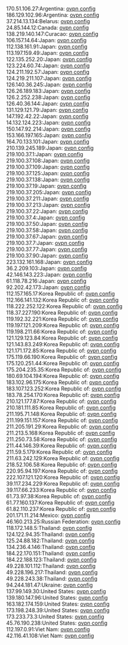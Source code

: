 170.51.106.27:Argentina: [ovpn config](vpn/170_51_106_27.ovpn)  
186.129.102.96:Argentina: [ovpn config](vpn/186_129_102_96.ovpn)  
37.214.13.134:Belarus: [ovpn config](vpn/37_214_13_134.ovpn)  
24.85.144.12:Canada: [ovpn config](vpn/24_85_144_12.ovpn)  
138.219.140.147:Curacao: [ovpn config](vpn/138_219_140_147.ovpn)  
106.157.14.64:Japan: [ovpn config](vpn/106_157_14_64.ovpn)  
112.138.161.91:Japan: [ovpn config](vpn/112_138_161_91.ovpn)  
113.197.159.49:Japan: [ovpn config](vpn/113_197_159_49.ovpn)  
122.135.252.20:Japan: [ovpn config](vpn/122_135_252_20.ovpn)  
123.224.60.74:Japan: [ovpn config](vpn/123_224_60_74.ovpn)  
124.211.192.57:Japan: [ovpn config](vpn/124_211_192_57.ovpn)  
124.219.211.107:Japan: [ovpn config](vpn/124_219_211_107.ovpn)  
126.140.36.245:Japan: [ovpn config](vpn/126_140_36_245.ovpn)  
126.26.189.183:Japan: [ovpn config](vpn/126_26_189_183.ovpn)  
126.2.252.238:Japan: [ovpn config](vpn/126_2_252_238.ovpn)  
126.40.36.144:Japan: [ovpn config](vpn/126_40_36_144.ovpn)  
131.129.121.79:Japan: [ovpn config](vpn/131_129_121_79.ovpn)  
147.192.42.22:Japan: [ovpn config](vpn/147_192_42_22.ovpn)  
14.132.124.223:Japan: [ovpn config](vpn/14_132_124_223.ovpn)  
150.147.92.214:Japan: [ovpn config](vpn/150_147_92_214.ovpn)  
153.166.197.165:Japan: [ovpn config](vpn/153_166_197_165.ovpn)  
164.70.133.101:Japan: [ovpn config](vpn/164_70_133_101.ovpn)  
210.139.245.189:Japan: [ovpn config](vpn/210_139_245_189.ovpn)  
219.100.37.1:Japan: [ovpn config](vpn/219_100_37_1.ovpn)  
219.100.37.108:Japan: [ovpn config](vpn/219_100_37_108.ovpn)  
219.100.37.109:Japan: [ovpn config](vpn/219_100_37_109.ovpn)  
219.100.37.125:Japan: [ovpn config](vpn/219_100_37_125.ovpn)  
219.100.37.138:Japan: [ovpn config](vpn/219_100_37_138.ovpn)  
219.100.37.19:Japan: [ovpn config](vpn/219_100_37_19.ovpn)  
219.100.37.205:Japan: [ovpn config](vpn/219_100_37_205.ovpn)  
219.100.37.211:Japan: [ovpn config](vpn/219_100_37_211.ovpn)  
219.100.37.213:Japan: [ovpn config](vpn/219_100_37_213.ovpn)  
219.100.37.22:Japan: [ovpn config](vpn/219_100_37_22.ovpn)  
219.100.37.4:Japan: [ovpn config](vpn/219_100_37_4.ovpn)  
219.100.37.50:Japan: [ovpn config](vpn/219_100_37_50.ovpn)  
219.100.37.58:Japan: [ovpn config](vpn/219_100_37_58.ovpn)  
219.100.37.67:Japan: [ovpn config](vpn/219_100_37_67.ovpn)  
219.100.37.7:Japan: [ovpn config](vpn/219_100_37_7.ovpn)  
219.100.37.77:Japan: [ovpn config](vpn/219_100_37_77.ovpn)  
219.100.37.90:Japan: [ovpn config](vpn/219_100_37_90.ovpn)  
223.132.161.168:Japan: [ovpn config](vpn/223_132_161_168.ovpn)  
36.2.209.103:Japan: [ovpn config](vpn/36_2_209_103.ovpn)  
42.146.143.223:Japan: [ovpn config](vpn/42_146_143_223.ovpn)  
61.118.78.216:Japan: [ovpn config](vpn/61_118_78_216.ovpn)  
92.202.42.173:Japan: [ovpn config](vpn/92_202_42_173.ovpn)  
112.157.165.17:Korea Republic of: [ovpn config](vpn/112_157_165_17.ovpn)  
112.166.141.132:Korea Republic of: [ovpn config](vpn/112_166_141_132.ovpn)  
118.222.252.122:Korea Republic of: [ovpn config](vpn/118_222_252_122.ovpn)  
118.37.227.190:Korea Republic of: [ovpn config](vpn/118_37_227_190.ovpn)  
119.192.32.221:Korea Republic of: [ovpn config](vpn/119_192_32_221.ovpn)  
119.197.121.209:Korea Republic of: [ovpn config](vpn/119_197_121_209.ovpn)  
119.198.211.66:Korea Republic of: [ovpn config](vpn/119_198_211_66.ovpn)  
121.129.123.84:Korea Republic of: [ovpn config](vpn/121_129_123_84.ovpn)  
121.143.83.249:Korea Republic of: [ovpn config](vpn/121_143_83_249.ovpn)  
121.171.172.85:Korea Republic of: [ovpn config](vpn/121_171_172_85.ovpn)  
175.119.66.190:Korea Republic of: [ovpn config](vpn/175_119_66_190.ovpn)  
175.120.251.44:Korea Republic of: [ovpn config](vpn/175_120_251_44.ovpn)  
175.204.235.35:Korea Republic of: [ovpn config](vpn/175_204_235_35.ovpn)  
180.69.104.194:Korea Republic of: [ovpn config](vpn/180_69_104_194.ovpn)  
183.102.96.175:Korea Republic of: [ovpn config](vpn/183_102_96_175.ovpn)  
183.107.123.252:Korea Republic of: [ovpn config](vpn/183_107_123_252.ovpn)  
183.78.254.170:Korea Republic of: [ovpn config](vpn/183_78_254_170.ovpn)  
210.121.177.87:Korea Republic of: [ovpn config](vpn/210_121_177_87.ovpn)  
210.181.111.85:Korea Republic of: [ovpn config](vpn/210_181_111_85.ovpn)  
211.195.71.148:Korea Republic of: [ovpn config](vpn/211_195_71_148.ovpn)  
211.199.151.157:Korea Republic of: [ovpn config](vpn/211_199_151_157.ovpn)  
211.205.191.29:Korea Republic of: [ovpn config](vpn/211_205_191_29.ovpn)  
211.213.5.168:Korea Republic of: [ovpn config](vpn/211_213_5_168.ovpn)  
211.250.73.58:Korea Republic of: [ovpn config](vpn/211_250_73_58.ovpn)  
211.44.146.39:Korea Republic of: [ovpn config](vpn/211_44_146_39.ovpn)  
211.59.5.179:Korea Republic of: [ovpn config](vpn/211_59_5_179.ovpn)  
211.63.242.129:Korea Republic of: [ovpn config](vpn/211_63_242_129.ovpn)  
218.52.106.58:Korea Republic of: [ovpn config](vpn/218_52_106_58.ovpn)  
220.95.94.197:Korea Republic of: [ovpn config](vpn/220_95_94_197.ovpn)  
222.107.121.120:Korea Republic of: [ovpn config](vpn/222_107_121_120.ovpn)  
39.117.234.229:Korea Republic of: [ovpn config](vpn/39_117_234_229.ovpn)  
39.117.66.233:Korea Republic of: [ovpn config](vpn/39_117_66_233.ovpn)  
61.73.97.38:Korea Republic of: [ovpn config](vpn/61_73_97_38.ovpn)  
61.77.160.137:Korea Republic of: [ovpn config](vpn/61_77_160_137.ovpn)  
61.82.110.237:Korea Republic of: [ovpn config](vpn/61_82_110_237.ovpn)  
201.171.11.214:Mexico: [ovpn config](vpn/201_171_11_214.ovpn)  
46.160.213.25:Russian Federation: [ovpn config](vpn/46_160_213_25.ovpn)  
118.172.148.5:Thailand: [ovpn config](vpn/118_172_148_5.ovpn)  
124.122.94.35:Thailand: [ovpn config](vpn/124_122_94_35.ovpn)  
125.24.88.182:Thailand: [ovpn config](vpn/125_24_88_182.ovpn)  
134.236.4.146:Thailand: [ovpn config](vpn/134_236_4_146.ovpn)  
184.22.170.151:Thailand: [ovpn config](vpn/184_22_170_151.ovpn)  
184.22.188.123:Thailand: [ovpn config](vpn/184_22_188_123.ovpn)  
49.228.101.112:Thailand: [ovpn config](vpn/49_228_101_112.ovpn)  
49.228.196.217:Thailand: [ovpn config](vpn/49_228_196_217.ovpn)  
49.228.243.38:Thailand: [ovpn config](vpn/49_228_243_38.ovpn)  
94.244.181.47:Ukraine: [ovpn config](vpn/94_244_181_47.ovpn)  
137.99.149.30:United States: [ovpn config](vpn/137_99_149_30.ovpn)  
139.180.147.96:United States: [ovpn config](vpn/139_180_147_96.ovpn)  
163.182.174.159:United States: [ovpn config](vpn/163_182_174_159.ovpn)  
173.198.248.39:United States: [ovpn config](vpn/173_198_248_39.ovpn)  
173.233.73.3:United States: [ovpn config](vpn/173_233_73_3.ovpn)  
45.76.190.238:United States: [ovpn config](vpn/45_76_190_238.ovpn)  
112.197.0.91:Viet Nam: [ovpn config](vpn/112_197_0_91.ovpn)  
42.116.41.108:Viet Nam: [ovpn config](vpn/42_116_41_108.ovpn)  
